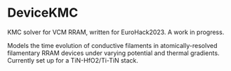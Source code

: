 # DeviceKMC
KMC solver for VCM RRAM, written for EuroHack2023. A work in progress.

Models the time evolution of conductive filaments in atomically-resolved filamentary RRAM devices under varying potential and thermal gradients. Currently set up for a TiN-HfO2/Ti-TiN stack. 
